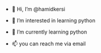- 👋 Hi, I’m @hamidkersi
- 👀 I’m interested in learning python
- 🌱 I’m currently learning python

- 📫 you can reach me via email

<!---
hamidkersi/hamidkersi is a ✨ special ✨ repository because its `README.md` (this file) appears on your GitHub profile.
You can click the Preview link to take a look at your changes.
--->
